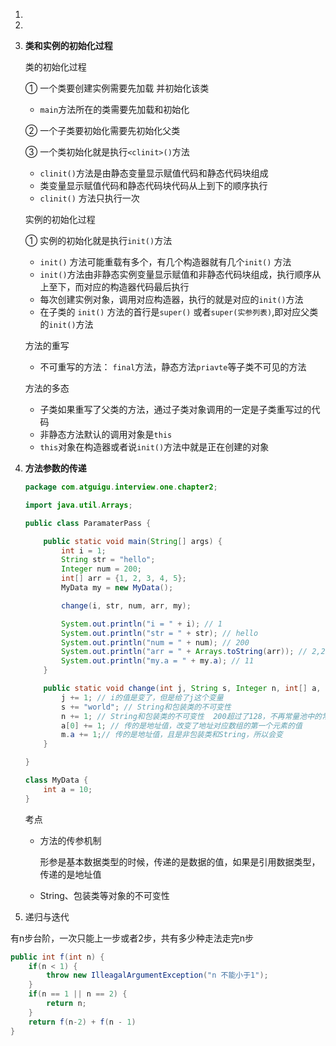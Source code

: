 1. 

2. 

3. **类和实例的初始化过程** 

   类的初始化过程

   ①	一个类要创建实例需要先加载 并初始化该类

   - `main`方法所在的类需要先加载和初始化

   ②    一个子类要初始化需要先初始化父类

   ③    一个类初始化就是执行`<clinit>()`方法

   - `clinit()`方法是由静态变量显示赋值代码和静态代码块组成
   - 类变量显示赋值代码和静态代码块代码从上到下的顺序执行
   - `clinit()` 方法只执行一次

   实例的初始化过程

   ①    实例的初始化就是执行`init()`方法

   - `init()` 方法可能重载有多个，有几个构造器就有几个`init()` 方法
   - `init()`方法由非静态实例变量显示赋值和非静态代码块组成，执行顺序从上至下，而对应的构造器代码最后执行
   - 每次创建实例对象，调用对应构造器，执行的就是对应的`init()`方法
   - 在子类的 `init()` 方法的首行是`super()` 或者`super(实参列表)`,即对应父类的`init()`方法

   方法的重写

   - 不可重写的方法： `final`方法，静态方法`priavte`等子类不可见的方法

   方法的多态

   - 子类如果重写了父类的方法，通过子类对象调用的一定是子类重写过的代码
   - 非静态方法默认的调用对象是`this`
   - `this`对象在构造器或者说`init()`方法中就是正在创建的对象

4. **方法参数的传递**

   ```java
   package com.atguigu.interview.one.chapter2;
   
   import java.util.Arrays;
   
   public class ParamaterPass {
   
       public static void main(String[] args) {
           int i = 1;
           String str = "hello";
           Integer num = 200;
           int[] arr = {1, 2, 3, 4, 5};
           MyData my = new MyData();
   
           change(i, str, num, arr, my);
   
           System.out.println("i = " + i); // 1
           System.out.println("str = " + str); // hello
           System.out.println("num = " + num); // 200
           System.out.println("arr = " + Arrays.toString(arr)); // 2,2,3,4,5
           System.out.println("my.a = " + my.a); // 11
       }
   
       public static void change(int j, String s, Integer n, int[] a, MyData m) {
           j += 1; // i的值是变了，但是给了j这个变量
           s += "world"; // String和包装类的不可变性
           n += 1; // String和包装类的不可变性  200超过了128，不再常量池中的常量了
           a[0] += 1; // 传的是地址值，改变了地址对应数组的第一个元素的值
           m.a += 1;// 传的是地址值，且是非包装类和String，所以会变
       }
   
   }
   
   class MyData {
       int a = 10;
   }
   
   ```

   考点

   - 方法的传参机制

     形参是基本数据类型的时候，传递的是数据的值，如果是引用数据类型，传递的是地址值

   - String、包装类等对象的不可变性

5. 递归与迭代

有n步台阶，一次只能上一步或者2步，共有多少种走法走完n步

```java
public int f(int n) {
    if(n < 1) {
        throw new IlleagalArgumentException("n 不能小于1");
    }
    if(n == 1 || n == 2) {
        return n;
    }
    return f(n-2) + f(n - 1)
}
```



 